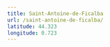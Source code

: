 ```yaml
---
title: Saint-Antoine-de-Ficalba
url: /saint-antoine-de-ficalba/
latitude: 44.323
longitude: 0.723
---
```

